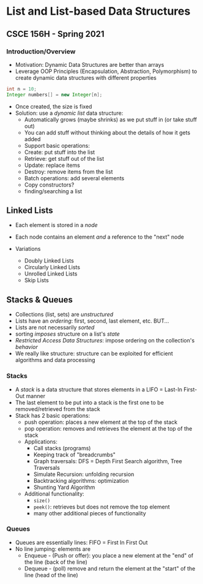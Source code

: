 # List and List-based Data Structures 
## CSCE 156H - Spring 2021

### Introduction/Overview

* Motivation: Dynamic Data Structures are better than arrays
* Leverage OOP Principles (Encapsulation, Abstraction, Polymorphism) to create dynamic data structures with different properties

```java
int n = 10;
Integer numbers[] = new Integer[n];
```
* Once created, the size is fixed
* Solution: use a *dynamic list* data structure:
  * Automatically grows (maybe shrinks) as we put stuff in (or take stuff out)
  * You can add stuff without thinking about the details of how it gets added
  * Support basic operations:
  * Create: put stuff into the list
  * Retrieve: get stuff out of the list
  * Update: replace items
  * Destroy: remove items from the list
  * Batch operations: add several elements
  * Copy constructors?
  * finding/searching a list
  
## Linked Lists

* Each element is stored in a *node* 
* Each node contains an element *and* a reference to the "next" node

* Variations
  * Doubly Linked Lists
  * Circularly Linked Lists
  * Unrolled Linked Lists
  * Skip Lists

## Stacks & Queues

* Collections (list, sets) are *unstructured* 
* Lists have an *ordering*: first, second, last element, etc. BUT...
* Lists are not necessarily *sorted*
* sorting *imposes* structure on a list's *state*
* *Restricted Access Data Structures*: impose ordering on the collection's *behavior*
* We really like structure: structure can be exploited for efficient algorithms and data processing

### Stacks

* A *stack* is a data structure that stores elements in a LIFO = Last-In First-Out manner
* The last element to be put into a stack is the first one to be removed/retrieved from the stack
* Stack has 2 basic operations:
   * push operation: places a new element at the top of the stack
   * pop operation: removes and retrieves the element at the top of the stack 
   * Applications:
     * Call stacks (programs)
     * Keeping track of "breadcrumbs"
     * Graph traversals: DFS = Depth First Search algorithm, Tree Traversals 
     * Simulate Recursion: unfolding recursion
     * Backtracking algorithms: optimization
     * Shunting Yard Algorithm 
   * Additional functionality:
     * `size()`
     * `peek()`: retrieves but does not remove the top element
     * many other additional pieces of functionality

### Queues

* Queues are essentially lines: FIFO = First In First Out
* No line jumping: elements are 
  * Enqueue - (Push or offer): you place a new element at the "end" of the line (back of the line)
  * Dequeue - (poll) remove and return the element at the "start" of the line (head of the line)
```text





```